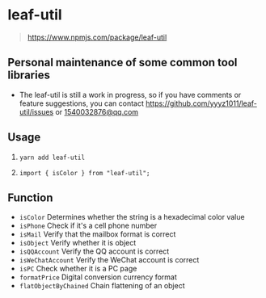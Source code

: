 # leaf-util

> https://www.npmjs.com/package/leaf-util

## Personal maintenance of some common tool libraries

- The leaf-util is still a work in progress, so if you have comments or feature suggestions, you can contact https://github.com/yyyz1011/leaf-util/issues or 1540032876@qq.com

## Usage

1. `yarn add leaf-util`

2. `import { isColor } from "leaf-util";`

## Function

- `isColor` Determines whether the string is a hexadecimal color value
- `isPhone` Check if it's a cell phone number
- `isMail` Verify that the mailbox format is correct
- `isObject` Verify whether it is object
- `isQQAccount` Verify the QQ account is correct
- `isWeChatAccount` Verify the WeChat account is correct
- `isPC` Check whether it is a PC page
- `formatPrice` Digital conversion currency format
- `flatObjectByChained` Chain flattening of an object
